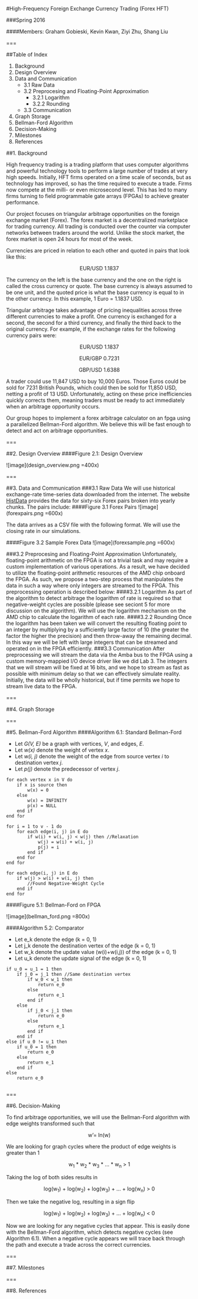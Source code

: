 #High-Frequency Foreign Exchange Currency Trading (Forex HFT)

###Spring 2016

####Members: Graham Gobieski, Kevin Kwan, Ziyi Zhu, Shang Liu

===

##Table of Index
1. Background
2. Design Overview
3. Data and Communication
	- 3.1 Raw Data
	- 3.2 Preprocesing and Floating-Point Approximation
		- 3.2.1 Logarithm
		- 3.2.2 Rounding
	- 3.3 Communication
4. Graph Storage
5. Bellman-Ford Algorithm
6. Decision-Making
7. Milestones
8. References

##1. Background

High frequency trading is a trading platform that uses computer algorithms and powerful technology tools to perform a large number of trades at very high speeds. Initially, HFT firms operated on a time scale of seconds, but as technology has improved, so has the time required to execute a trade. Firms now compete at the milli- or even microsecond level. This has led to many firms turning to field programmable gate arrays (FPGAs) to achieve greater performance.

Our project focuses on triangular arbitrage opportunities on the foreign exchange market (Forex). The forex market is a decentralized marketplace for trading currency. All trading is conducted over the counter via computer networks between traders around the world. Unlike the stock market, the forex market is open 24 hours for most of the week.

Currencies are priced in relation to each other and quoted in pairs that look like this:
<p align="center">EUR/USD 1.1837</p>
The currency on the left is the base currency and the one on the right is called the cross currency or quote. The base currency is always assumed to be one unit, and the quoted price is what the base currency is equal to in the other currency. In this example, 1 Euro = 1.1837 USD.

Triangular arbitrage takes advantage of pricing inequalities across three different currencies to make a profit. One currency is exchanged for a second, the second for a third currency, and finally the third back to the original currency. For example, if the exchange rates for the following currency pairs were:
<p align="center">EUR/USD 1.1837</p>
<p align="center">EUR/GBP 0.7231</p>
<p align="center">GBP/USD 1.6388</p>
A trader could use 11,847 USD to buy 10,000 Euros.  Those Euros could be sold for 7231 British Pounds, which could then be sold for 11,850 USD, netting a profit of 13 USD. Unfortunately, acting on these price inefficiencies quickly corrects them, meaning traders must be ready to act immediately when an arbitrage opportunity occurs.

Our group hopes to implement a forex arbitrage calculator on an fpga using a parallelized Bellman-Ford algorithm. We believe this will be fast enough to detect and act on arbitrage opportunities.


===

##2. Design Overview
####Figure 2.1: Design Overview

![image](design_overview.png =400x)


===

##3. Data and Communication
###3.1 Raw Data
We will use historical exchange-rate time-series data downloaded from the internet. The website [HistData](http://www.histdata.com/download-free-forex-data/?/metatrader/1-minute-bar-quotes) provides the data for sixty-six Forex pairs broken into yearly chunks. The pairs include:
####Figure 3.1 Forex Pairs 
![image](forexpairs.png =600x)

The data arrives as a CSV file with the following format. We will use the closing rate in our simulations.

####Figure 3.2 Sample Forex Data 
![image](forexsample.png =600x)

###3.2 Preprocesing and Floating-Point Approximation
Unfortunately, floating-point arithmetic on the FPGA is not a trivial task and may require a custom implementation of various operations. As a result, we have decided to utilize the floating-point arithmetic resources of the AMD chip onboard the FPGA. As such, we propose a two-step process that manipulates the data in such a way where only integers are streamed to the FPGA. This preprocessing operation is described below:
####3.2.1 Logarithm
As part of the algorithm to detect arbitrage the logarithm of rate is required so that negative-weight cycles are possible (please see seciont 5 for more discussion on the algorithm). We will use the logarithm mechanism on the AMD chip to calculate the logarithm of each rate.
####3.2.2 Rounding
Once the logarithm has been taken we will convert the resulting floating point to an integer by multiplying by a sufficiently large factor of 10 (the greater the factor the higher the precision) and then throw-away the remaining decimal. In this way we will be left with large integers that can be streamed and operated on in the FPGA efficiently.
###3.3 Communication
After preprocessing we will stream the data via the Amba bus to the FPGA using a custom memory-mappied I/O device driver like we did Lab 3. The integers that we will stream will be fixed at 16 bits, and we hope to stream as fast as possible with minimum delay so that we can effectively simulate reality. Initially, the data will be wholly historical, but if time permits we hope to stream live data to the FPGA.

===

##4. Graph Storage

===

##5. Bellman-Ford Algorithm
####Algorithm 6.1: Standard Bellman-Ford
- Let *G(V, E)* be a graph with vertices, *V*, and edges, *E*.
- Let *w(x)* denote the weight of vertex *x*.
- Let *w(i, j)* denote the weight of the edge from source vertex *i* to destination vertex *j*.
- Let *p(j)* denote the predecessor of vertex *j*.
 
```
for each vertex x in V do
	if x is source then
		w(x) = 0
	else
		w(x) = INFINITY
		p(x) = NULL
	end if
end for

for i = 1 to v - 1 do
	for each edge(i, j) in E do
		if w(i) + w(i, j) < w(j) then //Relaxation
			w(j) = w(i) + w(i, j)
			p(j) = i
		end if
	end for
end for

for each edge(i, j) in E do
	if w(j) > w(i) + w(i, j) then
		//Found Negative-Weight Cycle
	end if
end for
```
####Figure 5.1: Bellman-Ford on FPGA

![image](bellman_ford.png =800x)

####Algorithm 5.2: Comparator

- Let e_k denote the edge (k = 0, 1)
- Let j_k denote the destination vertex of the edge (k = 0, 1)
- Let w_k denote the update value (w(i)+w(i,j)) of the edge (k = 0, 1)
- Let u_k denote the update signal of the edge (k = 0, 1)

```
if u_0 = u_1 = 1 then
	if j_0 = j_1 then //Same destination vertex
		if w_0 < w_1 then
			return e_0
		else 
			return e_1
		end if
	else
		if j_0 < j_1 then
			return e_0
		else
			return e_1
		end if
	end if
else if u_0 != u_1 then
	if u_0 = 1 then
		return e_0
	else
		return e_1
	end if
else
	return e_0
	
```


===

##6. Decision-Making

To find arbitrage opportunities, we will use the Bellman-Ford algorithm with edge weights transformed such that
<p align="center">w’= ln(w)</p>
We are looking for graph cycles where the product of edge weights is greater than 1
<p align="center">w<sub>1</sub> * w<sub>2</sub> * w<sub>3</sub> * … * w<sub>n</sub> > 1</p>
Taking the log of both sides results in
<p align="center">log(w<sub>1</sub>) + log(w<sub>2</sub>) + log(w<sub>3</sub>) + … + log(w<sub>n</sub>) > 0</p>
Then we take the negative log, resulting in a sign flip
<p align="center">log(w<sub>1</sub>) + log(w<sub>2</sub>) + log(w<sub>3</sub>) + … + log(w<sub>n</sub>) < 0</p>
Now we are looking for any negative cycles that appear. This is easily done with the Bellman-Ford algorithm, which detects negative cycles (see Algorithm 6.1).  When a negative cycle appears we will trace back through the path and execute a trade across the correct currencies.

===

##7. Milestones


===

##8. References

